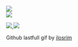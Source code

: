 [![](https://img.shields.io/badge/Made%20With-Github%20Spray-lightgrey.svg?style=for-the-badge&logo=github)](https://github.com/Annihil/github-spray)  
[![](https://i.imgur.com/2DrTn0Z.gif)](https://github.com/Annihil/github-spray)

<a href="https://github.com/Annihil/github-spray">
  <img src="https://img.shields.io/badge/Made%20With-Github%20Spray-lightgrey.svg?style=for-the-badge&logo=github" />
</a>
<a href="https://github.com/Annihil/github-spray">
  <img src="https://i.imgur.com/2DrTn0Z.gif" />
</a>
<p>
  Github lastfull gif by <a href="https://t.me/ilosrim" target="_blank">ilosrim</a>
</p>
